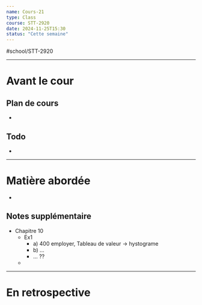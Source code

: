 ```yaml
---
name: Cours-21
type: Class
course: STT-2920
date: 2024-11-25T15:30
status: "Cette semaine"
---
```

#school/STT-2920 
***
# Avant le cour
## Plan de cours
- 

## Todo
- 

---
# Matière abordée

- 

## Notes supplémentaire

- Chapitre 10
	- Ex1
		- a) 400 employer, Tableau de valeur $\to$ hystograme
		- b) ...
		- ... ??
	- 

---
# En retrospective

